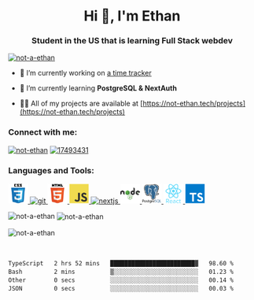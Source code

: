 <h1 align="center">Hi 👋, I'm Ethan</h1>
<h3 align="center">Student in the US that is learning Full Stack webdev</h3>

<p align="left"> <a href="https://github.com/ryo-ma/github-profile-trophy"><img src="https://github-profile-trophy.vercel.app/?username=not-a-ethan" alt="not-a-ethan" /></a> </p>

- 🔭 I’m currently working on [a time tracker](https://github.com/not-a-ethan/time-tracker)

- 🌱 I’m currently learning **PostgreSQL & NextAuth**

- 👨‍💻 All of my projects are available at [https://not-ethan.tech/projects](https://not-ethan.tech/projects)

<h3 align="left">Connect with me:</h3>
<p align="left">
<a href="https://dev.to/not-ethan" target="blank"><img align="center" src="https://raw.githubusercontent.com/rahuldkjain/github-profile-readme-generator/master/src/images/icons/Social/devto.svg" alt="not-ethan" height="30" width="40" /></a>
<a href="https://stackoverflow.com/users/17493431" target="blank"><img align="center" src="https://raw.githubusercontent.com/rahuldkjain/github-profile-readme-generator/master/src/images/icons/Social/stack-overflow.svg" alt="17493431" height="30" width="40" /></a>
</p>

<h3 align="left">Languages and Tools:</h3>
<p align="left"> <a href="https://www.w3schools.com/css/" target="_blank" rel="noreferrer"> <img src="https://raw.githubusercontent.com/devicons/devicon/master/icons/css3/css3-original-wordmark.svg" alt="css3" width="40" height="40"/> </a> <a href="https://git-scm.com/" target="_blank" rel="noreferrer"> <img src="https://www.vectorlogo.zone/logos/git-scm/git-scm-icon.svg" alt="git" width="40" height="40"/> </a> <a href="https://www.w3.org/html/" target="_blank" rel="noreferrer"> <img src="https://raw.githubusercontent.com/devicons/devicon/master/icons/html5/html5-original-wordmark.svg" alt="html5" width="40" height="40"/> </a> <a href="https://developer.mozilla.org/en-US/docs/Web/JavaScript" target="_blank" rel="noreferrer"> <img src="https://raw.githubusercontent.com/devicons/devicon/master/icons/javascript/javascript-original.svg" alt="javascript" width="40" height="40"/> </a> <a href="https://nextjs.org/" target="_blank" rel="noreferrer"> <img src="https://cdn.worldvectorlogo.com/logos/nextjs-2.svg" alt="nextjs" width="40" height="40"/> </a> <a href="https://nodejs.org" target="_blank" rel="noreferrer"> <img src="https://raw.githubusercontent.com/devicons/devicon/master/icons/nodejs/nodejs-original-wordmark.svg" alt="nodejs" width="40" height="40"/> </a> <a href="https://www.postgresql.org" target="_blank" rel="noreferrer"> <img src="https://raw.githubusercontent.com/devicons/devicon/master/icons/postgresql/postgresql-original-wordmark.svg" alt="postgresql" width="40" height="40"/> </a> <a href="https://reactjs.org/" target="_blank" rel="noreferrer"> <img src="https://raw.githubusercontent.com/devicons/devicon/master/icons/react/react-original-wordmark.svg" alt="react" width="40" height="40"/> </a> <a href="https://www.typescriptlang.org/" target="_blank" rel="noreferrer"> <img src="https://raw.githubusercontent.com/devicons/devicon/master/icons/typescript/typescript-original.svg" alt="typescript" width="40" height="40"/> </a> </p>

<p><img align="left" src="https://github-readme-stats.vercel.app/api/top-langs?username=not-a-ethan&show_icons=true&locale=en&layout=compact&theme=dark" alt="not-a-ethan" /></p>

<p>&nbsp;<img align="center" src="https://github-readme-stats.vercel.app/api?username=not-a-ethan&show_icons=true&locale=en&theme=dark" alt="not-a-ethan" /></p>

<p><img align="center" src="https://github-readme-streak-stats.herokuapp.com/?user=not-a-ethan&theme=dark" alt="not-a-ethan" /></p>

<br />

<!--START_SECTION:waka-->

```txt
TypeScript   2 hrs 52 mins   ████████████████████████▓   98.60 %
Bash         2 mins          ▒░░░░░░░░░░░░░░░░░░░░░░░░   01.23 %
Other        0 secs          ░░░░░░░░░░░░░░░░░░░░░░░░░   00.14 %
JSON         0 secs          ░░░░░░░░░░░░░░░░░░░░░░░░░   00.03 %
```

<!--END_SECTION:waka-->
